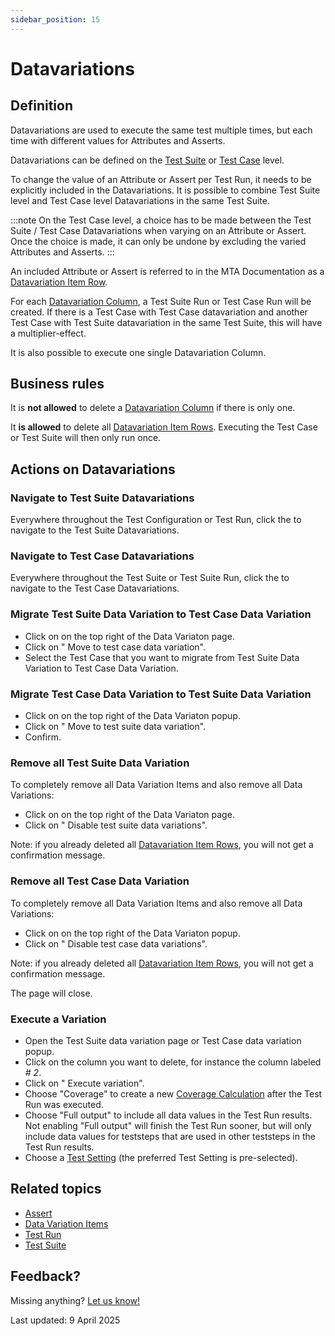 ```yaml
---
sidebar_position: 15
---
```



# Datavariations

## Definition

Datavariations are used to execute the same test multiple times, but each time with different values for Attributes and Asserts. 

Datavariations can be defined on the [Test Suite](test-suite) or [Test Case](test-case) level. 

To change the value of an Attribute or Assert per Test Run, it needs to be explicitly included in the Datavariations. It is possible to combine Test Suite level and Test Case level Datavariations in the same Test Suite. 

:::note
On the Test Case level, a choice has to be made between the Test Suite / Test Case Datavariations when varying on an Attribute or Assert. Once the choice is made, it can only be undone by excluding the varied Attributes and Asserts.
:::

An included Attribute or Assert is referred to in the MTA Documentation as a [Datavariation Item Row](datavariation-item-row).

For each [Datavariation Column](datavariation-column), a Test Suite Run or Test Case Run will be created. If there is a Test Case with Test Case datavariation and another Test Case with Test Suite datavariation in the same Test Suite, this will have a multiplier-effect.

It is also possible to execute one single Datavariation Column.

## Business rules

It is **not allowed** to delete a [Datavariation Column](datavariation-column) if there is only one.

It **is allowed** to delete all [Datavariation Item Rows](datavariation-item-row). Executing the Test Case or Test Suite will then only run once.

## Actions on Datavariations

### Navigate to Test Suite Datavariations

Everywhere throughout the Test Configuration or Test Run, click the <font color="#1799DE"><i class="fas fa-table"></i></font> to navigate to the Test Suite Datavariations.

### Navigate to Test Case Datavariations

Everywhere throughout the Test Suite or Test Suite Run, click the <font color="#1799DE"><i class="fas fa-table-rows"></i></font> to navigate to the Test Case Datavariations.

### Migrate Test Suite Data Variation to Test Case Data Variation
- Click on <i class="fas fa-ellipsis"></i> on the top right of the Data Variaton page.
- Click on "<i class="fa-light fa-arrow-right"></i> Move to test case data variation".
- Select the Test Case that you want to migrate from Test Suite Data Variation to Test Case Data Variation.

### Migrate Test Case Data Variation to Test Suite Data Variation
- Click on <i class="fas fa-ellipsis"></i> on the top right of the Data Variaton popup.
- Click on "<i class="fa-light fa-arrow-right"></i> Move to test suite data variation".
- Confirm.
  
### Remove all Test Suite Data Variation
To completely remove all Data Variation Items and also remove all Data Variations:
- Click on <i class="fas fa-ellipsis"></i> on the top right of the Data Variaton page.
- Click on "<i class="fal fa-trash-alt"></i> Disable test suite data variations".

Note: if you already deleted all [Datavariation Item Rows](datavariation-item-row), you will not get a confirmation message.

### Remove all Test Case Data Variation
To completely remove all Data Variation Items and also remove all Data Variations:
- Click on <i class="fas fa-ellipsis"></i> on the top right of the Data Variaton popup.
- Click on "<i class="fal fa-trash-alt"></i> Disable test case data variations".

Note: if you already deleted all [Datavariation Item Rows](datavariation-item-row), you will not get a confirmation message.

The page will close.

### Execute a Variation
- Open the Test Suite data variation page or Test Case data variation popup.
- Click on the column you want to delete, for instance the column labeled *# 2*. 
- Click on "<i class="fal fa-play"></i> Execute variation".
- Choose "Coverage" to create a new [Coverage Calculation](coverage-calculation) after the Test Run was executed.
- Choose "Full output" to include all data values in the Test Run results. Not enabling "Full output" will finish the Test Run sooner, but will only include data values for teststeps that are used in other teststeps in the Test Run results.
- Choose a [Test Setting](test-setting) (the preferred Test Setting is pre-selected).

## Related topics
- [Assert](Assert)
- [Data Variation Items](datavariation-item-row)
- [Test Run](test-run)
- [Test Suite](test-suite)

## Feedback?
Missing anything? [Let us know!](mailto:support@menditect.com)

Last updated: 9 April 2025